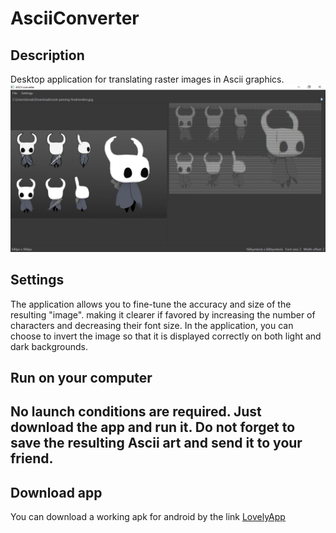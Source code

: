 # AsciiConverter
## Description
Desktop application for translating raster images in Ascii graphics.
![AsceeScreen](https://github.com/KorablikDimak/AsciiConverter/raw/master/AsciiScreen.png)
## Settings
The application allows you to fine-tune the accuracy and size of the resulting "image". making it clearer if favored by increasing the number of characters and decreasing their font size. In the application, you can choose to invert the image so that it is displayed correctly on both light and dark backgrounds.
## Run on your computer
No launch conditions are required. Just download the app and run it. Do not forget to save the resulting Ascii art and send it to your friend.
---
## Download app
You can download a working apk for android by the link [LovelyApp](https://disk.yandex.ru/d/P7ZqiEuge64CnQ)
